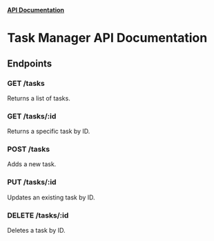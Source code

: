 **[API Documentation ](https://documenter.getpostman.com/view/36737395/2sA3kdBJ63)**
# Task Manager API Documentation

## Endpoints

### GET /tasks
Returns a list of tasks.

### GET /tasks/:id
Returns a specific task by ID.

### POST /tasks
Adds a new task.

### PUT /tasks/:id
Updates an existing task by ID.

### DELETE /tasks/:id
Deletes a task by ID.

